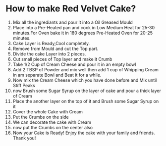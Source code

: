 # How to make Red Velvet Cake? 

1. Mix all the ingrediants and pour it into a Oil Greased Mould
2. Place into a Pre-Heated pan and cook in Low Medium Heat for 25-30 minutes.For Oven bake it in 180 degrees Pre-Heated Oven for 20-25 minutes.
3. Cake Layer is Ready,Cool completely.
4. Remove from Mould and cut the Top part.
5. Divide the cake Layer into 2 pieces.
6. Cut small pieces of Top layer and make it Crumb
7. Take 1/2 Cup of Cream Cheese and pour it in an empty bowl
8. Add 2 TBSP of Powder and mix well then add 1 cup of Whipping Cream in am separate Bowl and Beat it for a while.
9. Now mix the Cream Cheese which you have done before and Mix until Stiff Peaks 
10. now Brush some Sugar Syrup on the layer of cake and pour a thick layer of Cream
11. Place the another layer on the top of it and Brush some Sugar Syrup on it 
12. Cover the whole Cake with Cream 
13. Put the Crumbs on the side
14. We can decorate the cake with Cream
15. now put the Crumbs on the center also
16. Now your Cake is Ready! Enjoy the cake with your family and friends. Thank you!